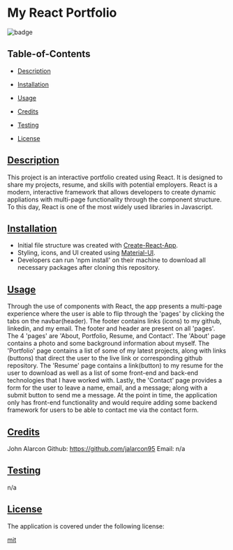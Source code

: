 # My React Portfolio

![badge](https://img.shields.io/badge/license-mit-blue)
    
## Table-of-Contents

* [Description](#description)
* [Installation](#install)
* [Usage](#usage)
* [Credits](#credits)
* [Testing](#test)
  
* [License](#license)

## [Description](#table-of-contents)

This project is an interactive portfolio created using React. It is designed to share my projects, resume, and skills with potential employers. React is a modern, interactive framework that allows developers to create dynamic appliations with multi-page functionality through the component structure. To this day, React is one of the most widely used libraries in Javascript. 

## [Installation](#table-of-contents)

- Initial file structure was created with [Create-React-App](https://create-react-app.dev/docs/getting-started).
- Styling, icons, and UI created using [Material-UI](https://mui.com/material-ui/getting-started/).
- Developers can run 'npm install' on their machine to download all necessary packages after cloning this repository.


## [Usage](#table-of-contents)

Through the use of components with React, the app presents a multi-page experience where the user is able to flip through the 'pages' by clicking the tabs on the navbar(header). The footer contains links (icons) to my github, linkedin, and my email. The footer and header are present on all 'pages'. The 4 'pages' are 'About, Portfolio, Resume, and Contact'. The 'About' page contains a photo and some background information about myself. The 'Portfolio' page contains a list of some of my latest projects, along with links (buttons) that direct the user to the live link or corresponding github repository. The 'Resume' page contains a link(button) to my resume for the user to download as well as a list of some front-end and back-end technologies that I have worked with. Lastly, the 'Contact' page provides a form for the user to leave a name, email, and a message; along with a submit button to send me a message. At the point in time, the application only has front-end functionality and would require adding some backend framework for users to be able to contact me via the contact form.
  
## [Credits](#table-of-contents)

John Alarcon Github: https://github.com/jalarcon95 Email: n/a

## [Testing](#table-of-contents)

n/a

  
## [License](#table-of-contents)
    
The application is covered under the following license:
    
  
[mit](https://choosealicense.com/licenses/mit)
    
  

